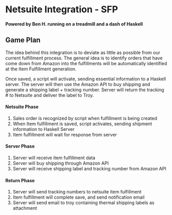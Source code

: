 # Netsuite Integration - SFP
#### Powered by Ben H. running on a treadmill and a dash of Haskell




## Game Plan
The idea behind this integration is to deviate as little as possible from our current fulfillment process. The general idea is to identify orders that have come down from Amazon into the fulfillments will be automatically identified at the Item Fulfillment generation.

Once saved, a script will activate, sending essential information to a Haskell server. The server will then use the Amazon API to buy shipping and generate a shipping label + tracking number. Server will return the tracking # to Netsuite and deliver the label to Troy.

#### Netsuite Phase
1. Sales order is recognized by script when fulfillment is being created
1. When Item fulfillment is saved, script activates, sending shipment information to Haskell Server
1. Item fulfillment will wait for response from server

#### Server Phase
1. Server will receive item fulfillment data
1. Server will buy shipping through Amazon API
1. Server will receive shipping label and tracking number from Amazon API

#### Return Phase
1. Server will send tracking numbers to netsuite item fulfillment
1. Item fulfillment will complete save, and send notification email
1. Server will send email to troy containing thermal shipping labels as attachment
